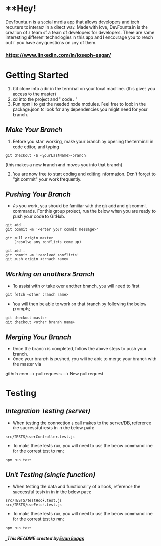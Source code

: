 # \*\*Hey!

DevFounta.in is a social media app that allows developers and
tech recuiters to interact in a direct way. Made with love, DevFounta.in is the creation of a team of a team of developers
for developers. There are some interesting different technologies in this app and I encourage you to reach out if you have any questions on any of them.

### https://www.linkedin.com/in/joseph-esgar/

# **Getting Started**

1. Git clone into a dir in the terminal on your local machine. (this gives you access to the master)
2. cd into the project and " code . "
3. Run npm i to get the needed node modules. Feel free to look in the package.json to look for any dependencies you might need for your branch.

## _Make Your Branch_

1. Before you start working, make your branch by opening the terminal in code editor, and typing

```
git checkout -b <yourLastName>-branch
```

(this makes a new branch and moves you into that branch)

2. You are now free to start coding and editing information. Don't forget to "git commit" your work frequently.

## _Pushing Your Branch_

- As you work, you should be familiar with the git add and git commit commands. For this group project, run the below when you are ready to push your code to GitHub.

```
git add .
git commit -m '<enter your commit message>'

git pull origin master
    (resolve any conflicts come up)

git add .
git commit -m 'resolved conflicts'
git push origin <brnach name>
```

## _Working on anothers Branch_

- To assist with or take over another branch, you will need to first

```
git fetch <other branch name>
```

- You will then be able to work on that branch by following the below prompts;

```
git checkout master
git checkout <other branch name>
```

## _Merging Your Branch_

- Once the branch is completed, follow the above steps to push your branch.
- Once your branch is pushed, you will be able to merge your branch with the master via

github.com --> pull requests --> New pull request

# **Testing**

## _Integration Testing (server)_

- When testing the connection a call makes to the server/DB, reference the successful tests in in the below path:

```
src/TESTS/userController.test.js
```

- To make these tests run, you will need to use the below command line for the correst test to run;

```
npm run test
```

## _Unit Testing (single function)_

- When testing the data and functionality of a hook, reference the successful tests in in in the below path:

```
src/TESTS/testHook.test.js
src/TESTS/useFetch.test.js
```

- To make these tests run, you will need to use the below command line for the correst test to run;

```
npm run test
```

##### \_This README created by [Evan Boggs](https://github.com/evboggs302)
